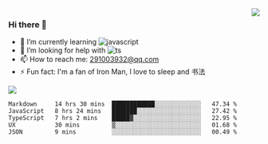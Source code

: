 <img align='right' src='https://github-readme-stats.vercel.app/api?username=niaogege&show_icons=true&theme=radical'/>

### Hi there 👋

- 🌱 I’m currently learning ![javascript](https://img.shields.io/badge/javacript-learn-orange)
- 🤔 I’m looking for help with ![ts](https://img.shields.io/badge/ts-learn-yellow)
- 📫 How to reach me: 291003932@qq.com
- ⚡ Fun fact:  I'm a fan of Iron Man, I love to sleep and 书法

![](https://github-readme-stats.vercel.app/api/top-langs/?username=niaogege&layout=compact)

<!--START_SECTION:waka-->
```text
Markdown     14 hrs 30 mins  ████████████░░░░░░░░░░░░░   47.34 % 
JavaScript   8 hrs 24 mins   ███████░░░░░░░░░░░░░░░░░░   27.42 % 
TypeScript   7 hrs 2 mins    █████▓░░░░░░░░░░░░░░░░░░░   22.95 % 
UX           30 mins         ▒░░░░░░░░░░░░░░░░░░░░░░░░   01.68 % 
JSON         9 mins          ░░░░░░░░░░░░░░░░░░░░░░░░░   00.49 % 
```
<!--END_SECTION:waka-->
